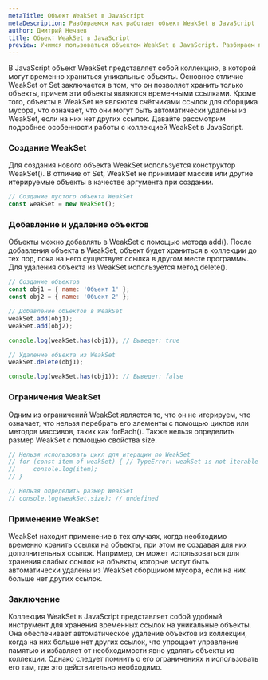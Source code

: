 ```yaml
---
metaTitle: Объект WeakSet в JavaScript
metaDescription: Разбираемся как работает объект WeakSet в JavaScript
author: Дмитрий Нечаев
title: Объект WeakSet в JavaScript
preview: Учимся пользоваться объектом WeakSet в JavaScript. Разбираем примеры использования
---
```


В JavaScript объект WeakSet представляет собой коллекцию, в которой могут временно храниться уникальные объекты. Основное отличие WeakSet от Set заключается в том, что он позволяет хранить только объекты, причем эти объекты являются временными ссылками. Кроме того, объекты в WeakSet не являются счётчиками ссылок для сборщика мусора, что означает, что они могут быть автоматически удалены из WeakSet, если на них нет других ссылок. Давайте рассмотрим подробнее особенности работы с коллекцией WeakSet в JavaScript.

### Создание WeakSet

Для создания нового объекта WeakSet используется конструктор WeakSet(). В отличие от Set, WeakSet не принимает массив или другие итерируемые объекты в качестве аргумента при создании.

```jsx
// Создание пустого объекта WeakSet
const weakSet = new WeakSet();

```

### Добавление и удаление объектов

Объекты можно добавлять в WeakSet с помощью метода add(). После добавления объекта в WeakSet, объект будет храниться в коллекции до тех пор, пока на него существует ссылка в другом месте программы. Для удаления объекта из WeakSet используется метод delete().

```jsx
// Создание объектов
const obj1 = { name: 'Объект 1' };
const obj2 = { name: 'Объект 2' };

// Добавление объектов в WeakSet
weakSet.add(obj1);
weakSet.add(obj2);

console.log(weakSet.has(obj1)); // Выведет: true

// Удаление объекта из WeakSet
weakSet.delete(obj1);

console.log(weakSet.has(obj1)); // Выведет: false

```

### Ограничения WeakSet

Одним из ограничений WeakSet является то, что он не итерируем, что означает, что нельзя перебрать его элементы с помощью циклов или методов массивов, таких как forEach(). Также нельзя определить размер WeakSet с помощью свойства size.

```jsx
// Нельзя использовать цикл для итерации по WeakSet
// for (const item of weakSet) { // TypeError: weakSet is not iterable
//     console.log(item);
// }

// Нельзя определить размер WeakSet
// console.log(weakSet.size); // undefined

```

### Применение WeakSet

WeakSet находит применение в тех случаях, когда необходимо временно хранить ссылки на объекты, при этом не создавая для них дополнительных ссылок. Например, он может использоваться для хранения слабых ссылок на объекты, которые могут быть автоматически удалены из WeakSet сборщиком мусора, если на них больше нет других ссылок.

### Заключение

Коллекция WeakSet в JavaScript представляет собой удобный инструмент для хранения временных ссылок на уникальные объекты. Она обеспечивает автоматическое удаление объектов из коллекции, когда на них больше нет других ссылок, что упрощает управление памятью и избавляет от необходимости явно удалять объекты из коллекции. Однако следует помнить о его ограничениях и использовать его там, где это действительно необходимо.
